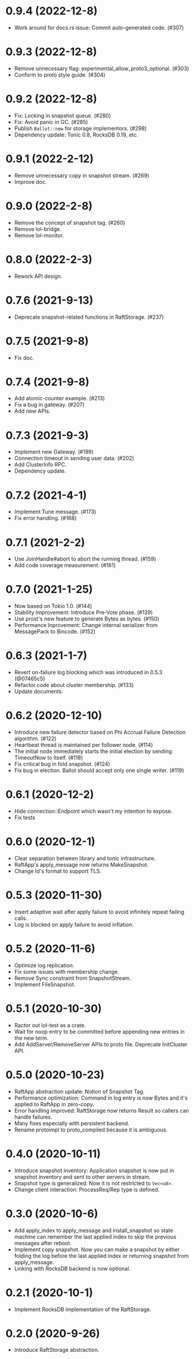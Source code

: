 # 0.9.4 (2022-12-8)

- Work around for docs.rs issue: Commit auto-generated code. (#307)

# 0.9.3 (2022-12-8)

- Remove unnecessary flag: experimental_allow_proto3_optional. (#303)
- Conform to proto style guide. (#304)

# 0.9.2 (2022-12-8)

- Fix: Locking in snapshot queue. (#280)
- Fix: Avoid panic in GC. (#285)
- Publish `Ballot::new` for storage implementors. (#298)
- Dependency update: Tonic 0.8, RocksDB 0.19, etc.

# 0.9.1 (2022-2-12)

- Remove unnecessary copy in snapshot stream. (#269)
- Improve doc.

# 0.9.0 (2022-2-8)

- Remove the concept of snapshot tag. (#260)
- Remove lol-bridge.
- Remove lol-monitor.

# 0.8.0 (2022-2-3)

- Rework API design.

# 0.7.6 (2021-9-13)

- Deprecate snapshot-related functions in RaftStorage. (#237)

# 0.7.5 (2021-9-8)

- Fix doc.

# 0.7.4 (2021-9-8)

- Add atomic-counter example. (#213)
- Fix a bug in gateway. (#207)
- Add new APIs.

# 0.7.3 (2021-9-3)

- Implement new Gateway. (#199)
- Connection timeout in sending user data. (#202)
- Add ClusterInfo RPC.
- Dependency update.

# 0.7.2 (2021-4-1)

- Implement Tune message. (#173)
- Fix error handling. (#168)

# 0.7.1 (2021-2-2)

- Use JoinHandle#abort to abort the running thread. (#159)
- Add code coverage measurement. (#161)

# 0.7.0 (2021-1-25)

- Now based on Tokio 1.0. (#144)
- Stability Improvement: Introduce Pre-Vote phase. (#139)
- Use prost's new feature to generate Bytes as bytes. (#150)
- Performance Inprovement: Change internal serializer from MessagePack to Bincode. (#152)

# 0.6.3 (2021-1-7)

- Revert on-faliure log blocking which was introduced in 0.5.3 (@07465c5)
- Refactor code about cluster membership. (#133)
- Update documents.

# 0.6.2 (2020-12-10)

- Introduce new failure detector based on Phi Accrual Failure Detection algorithm. (#122)
- Heartbeat thread is maintained per follower node. (#114)
- The initial node immediately starts the initial election by sending TimeoutNow to itself. (#118)
- Fix critical bug in fold snapshot. (#124)
- Fix bug in election. Ballot should accept only one single writer. (#119)

# 0.6.1 (2020-12-2)

- Hide connection::Endpoint which wasn't my intention to expose.
- Fix tests

# 0.6.0 (2020-12-1)

- Clear separation between library and tonic infrastructure.
- RaftApp's apply_message now returns MakeSnapshot.
- Change Id's format to support TLS.

# 0.5.3 (2020-11-30)

- Insert adaptive wait after apply failure to avoid infinitely repeat failing calls.
- Log is blocked on apply failure to avoid inflation.

# 0.5.2 (2020-11-6)

- Optimize log replication.
- Fix some issues with membership change.
- Remove Sync constraint from SnapshotStream.
- Implement FileSnapshot.

# 0.5.1 (2020-10-30)

- Ractor out lol-test as a crate.
- Wait for noop entry to be committed before appending new entries in the new term.
- Add AddServer/RemoveServer APIs to proto file. Deprecate InitCluster API.

# 0.5.0 (2020-10-23)

- RaftApp abstraction update: Notion of Snapshot Tag.
- Performance optimization: Command in log entry is now Bytes and it's applied to RaftApp in zero-copy.
- Error handling improved: RaftStorage now returns Result so callers can handle failures.
- Many fixes especially with persistent backend.
- Rename protoimpl to proto_compiled because it is ambiguous.

# 0.4.0 (2020-10-11)

- Introduce snapshot inventory: Application snapshot is now put in snapshot inventory and sent to other servers in stream.
- Snapshot type is generalized: Now it is not restricted to `Vec<u8>`.
- Change client interaction: ProcessReq/Rep type is defined.

# 0.3.0 (2020-10-6)

- Add apply_index to apply_message and install_snapshot so state machine can remember the last applied index to skip the previous messages after reboot.
- Implement copy snapshot. Now you can make a snapshot by either folding the log before the last applied index or returning snapshot from apply_message.
- Linking with RocksDB backend is now optional.

# 0.2.1 (2020-10-1)

- Implement RocksDB implementation of the RaftStorage.

# 0.2.0 (2020-9-26)

- Introduce RaftStorage abstraction.
